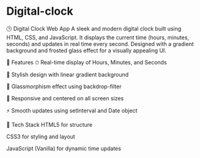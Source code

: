 # Digital-clock
🕒 Digital Clock Web App
A sleek and modern digital clock built using HTML, CSS, and JavaScript. It displays the current time (hours, minutes, seconds) and updates in real time every second. Designed with a gradient background and frosted glass effect for a visually appealing UI.

🔧 Features
⏱ Real-time display of Hours, Minutes, and Seconds

🎨 Stylish design with linear gradient background

🧊 Glassmorphism effect using backdrop-filter

📱 Responsive and centered on all screen sizes

⚡ Smooth updates using setInterval and Date object

📁 Tech Stack
HTML5 for structure

CSS3 for styling and layout

JavaScript (Vanilla) for dynamic time updates

